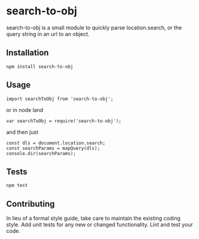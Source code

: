 # search-to-obj

search-to-obj is a small module to quickly parse location.search, or the query string in an url to an object.

## Installation
  

   `npm install search-to-obj`

## Usage

    import searchToObj from 'search-to-obj';

or in node land 

    var searchToObj = require('search-to-obj');

and then just 

    const dls = document.location.search;
    const searchParams = mapQuery(dls);
    console.dir(searchParams);

## Tests

  `npm test`

## Contributing

In lieu of a formal style guide, take care to maintain the existing coding style. Add unit tests for any new or changed functionality. Lint and test your code.
  